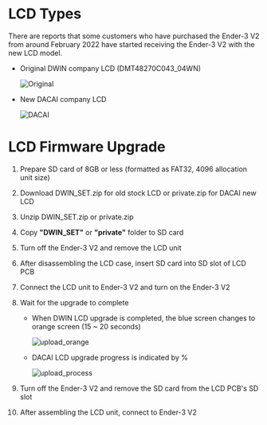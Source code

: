 # LCD Types

There are reports that some customers who have purchased the Ender-3 V2 from around February 2022 have started receiving the Ender-3 V2 with the new LCD model.

- Original DWIN company LCD (DMT48270C043_04WN)

   ![Original](https://user-images.githubusercontent.com/96027590/160739673-da6cefa5-aecd-47f4-b4ac-e7bdbee6d9c3.jpg)

- New DACAI company LCD

   ![DACAI](https://user-images.githubusercontent.com/96027590/160739604-999c6b64-5a9f-4268-8170-a53d8b7b100c.jpg)

# LCD Firmware Upgrade

1. Prepare SD card of 8GB or less (formatted as FAT32, 4096 allocation unit size)
2. Download DWIN_SET.zip for old stock LCD or private.zip for DACAI new LCD
3. Unzip DWIN_SET.zip or private.zip
4. Copy **"DWIN_SET"** or **"private"** folder to SD card
5. Turn off the Ender-3 V2 and remove the LCD unit
6. After disassembling the LCD case, insert SD card into SD slot of LCD PCB
7. Connect the LCD unit to Ender-3 V2 and turn on the Ender-3 V2
8. Wait for the upgrade to complete
   - When DWIN LCD upgrade is completed, the blue screen changes to orange screen (15 ~ 20 seconds)

      ![upload_orange](https://user-images.githubusercontent.com/96027590/160743404-54f73bff-4f23-4674-b9e9-6c69251ac3e2.jpg)

   - DACAI LCD upgrade progress is indicated by %

      ![upload_process](https://user-images.githubusercontent.com/96027590/160743433-dc306dad-0d01-4379-8a2e-1d86016cf970.jpg)

9. Turn off the Ender-3 V2 and remove the SD card from the LCD PCB's SD slot
10. After assembling the LCD unit, connect to Ender-3 V2
